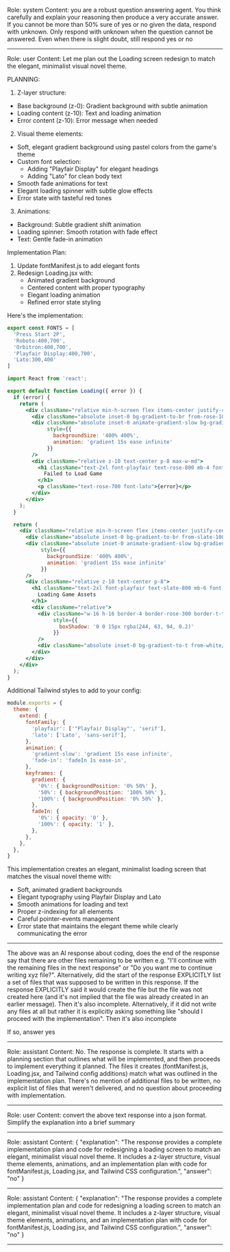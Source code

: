 Role: system
Content: you are a robust question answering agent. You think carefully and explain your reasoning then produce a very accurate answer. If you cannot be more than 50% sure of yes or no given the data, respond with unknown. Only respond with unknown when the question cannot be answered. Even when there is slight doubt, still respond yes or no
__________________
Role: user
Content: 
Let me plan out the Loading screen redesign to match the elegant, minimalist visual novel theme.

PLANNING:
1. Z-layer structure:
- Base background (z-0): Gradient background with subtle animation
- Loading content (z-10): Text and loading animation
- Error content (z-10): Error message when needed

2. Visual theme elements:
- Soft, elegant gradient background using pastel colors from the game's theme
- Custom font selection:
   - Adding "Playfair Display" for elegant headings
   - Adding "Lato" for clean body text
- Smooth fade animations for text
- Elegant loading spinner with subtle glow effects
- Error state with tasteful red tones

3. Animations:
- Background: Subtle gradient shift animation
- Loading spinner: Smooth rotation with fade effect
- Text: Gentle fade-in animation

Implementation Plan:
1. Update fontManifest.js to add elegant fonts
2. Redesign Loading.jsx with:
   - Animated gradient background
   - Centered content with proper typography
   - Elegant loading animation
   - Refined error state styling

Here's the implementation:

```js src/fontManifest.js
export const FONTS = [
  'Press Start 2P',
  'Roboto:400,700',
  'Orbitron:400,700',
  'Playfair Display:400,700',
  'Lato:300,400'
]
```

```jsx src/pages/Loading.jsx
import React from 'react';

export default function Loading({ error }) {
  if (error) {
    return (
      <div className="relative min-h-screen flex items-center justify-center overflow-hidden">
        <div className="absolute inset-0 bg-gradient-to-br from-rose-100 to-slate-200 opacity-90 pointer-events-none" />
        <div className="absolute inset-0 animate-gradient-slow bg-gradient-to-br from-rose-200/50 via-slate-200/50 to-rose-100/50 pointer-events-none" 
             style={{
               backgroundSize: '400% 400%',
               animation: 'gradient 15s ease infinite'
             }}
        />
        <div className="relative z-10 text-center p-8 max-w-md">
          <h1 className="text-2xl font-playfair text-rose-800 mb-4 font-bold">
            Failed to Load Game
          </h1>
          <p className="text-rose-700 font-lato">{error}</p>
        </div>
      </div>
    );
  }

  return (
    <div className="relative min-h-screen flex items-center justify-center overflow-hidden">
      <div className="absolute inset-0 bg-gradient-to-br from-slate-100 to-rose-100 opacity-90 pointer-events-none" />
      <div className="absolute inset-0 animate-gradient-slow bg-gradient-to-br from-slate-200/50 via-rose-100/50 to-slate-100/50 pointer-events-none"
           style={{
             backgroundSize: '400% 400%',
             animation: 'gradient 15s ease infinite'
           }}
      />
      <div className="relative z-10 text-center p-8">
        <h1 className="text-2xl font-playfair text-slate-800 mb-6 font-bold animate-fade-in">
          Loading Game Assets
        </h1>
        <div className="relative">
          <div className="w-16 h-16 border-4 border-rose-300 border-t-transparent rounded-full animate-spin mx-auto"
               style={{
                 boxShadow: '0 0 15px rgba(244, 63, 94, 0.2)'
               }}
          />
          <div className="absolute inset-0 bg-gradient-to-t from-white/50 to-transparent pointer-events-none" />
        </div>
      </div>
    </div>
  );
}
```

Additional Tailwind styles to add to your config:
```js
module.exports = {
  theme: {
    extend: {
      fontFamily: {
        'playfair': ['"Playfair Display"', 'serif'],
        'lato': ['Lato', 'sans-serif'],
      },
      animation: {
        'gradient-slow': 'gradient 15s ease infinite',
        'fade-in': 'fadeIn 1s ease-in',
      },
      keyframes: {
        gradient: {
          '0%': { backgroundPosition: '0% 50%' },
          '50%': { backgroundPosition: '100% 50%' },
          '100%': { backgroundPosition: '0% 50%' },
        },
        fadeIn: {
          '0%': { opacity: '0' },
          '100%': { opacity: '1' },
        },
      },
    },
  },
}
```

This implementation creates an elegant, minimalist loading screen that matches the visual novel theme with:
- Soft, animated gradient backgrounds
- Elegant typography using Playfair Display and Lato
- Smooth animations for loading and text
- Proper z-indexing for all elements
- Careful pointer-events management
- Error state that maintains the elegant theme while clearly communicating the error

____
The above was an AI response about coding, does the end of the response say that there are other files remaining to be written e.g. "I'll continue with the remaining files in the next response" or "Do you want me to continue writing xyz file?". Alternatively, did the start of the response EXPLICITLY list a set of files that was supposed to be written in this response. If the response EXPLICITLY said it would create the file but the file was not created here (and it's not implied that the file was already created in an earlier message). Then it's also incomplete. Alternatively, if it did not write any files at all but rather it is explicitly asking something like "should I proceed with the implementation". Then it's also incomplete

If so, answer yes

__________________
Role: assistant
Content: No. The response is complete. It starts with a planning section that outlines what will be implemented, and then proceeds to implement everything it planned. The files it creates (fontManifest.js, Loading.jsx, and Tailwind config additions) match what was outlined in the implementation plan. There's no mention of additional files to be written, no explicit list of files that weren't delivered, and no question about proceeding with implementation.
__________________
Role: user
Content: convert the above text response into a json format. Simplify the explanation into a brief summary
__________________
Role: assistant
Content: {
  "explanation": "The response provides a complete implementation plan and code for redesigning a loading screen to match an elegant, minimalist visual novel theme. It includes a z-layer structure, visual theme elements, animations, and an implementation plan with code for fontManifest.js, Loading.jsx, and Tailwind CSS configuration.",
  "answer": "no"
}
__________________
Role: assistant
Content: {
  "explanation": "The response provides a complete implementation plan and code for redesigning a loading screen to match an elegant, minimalist visual novel theme. It includes a z-layer structure, visual theme elements, animations, and an implementation plan with code for fontManifest.js, Loading.jsx, and Tailwind CSS configuration.",
  "answer": "no"
}
__________________
